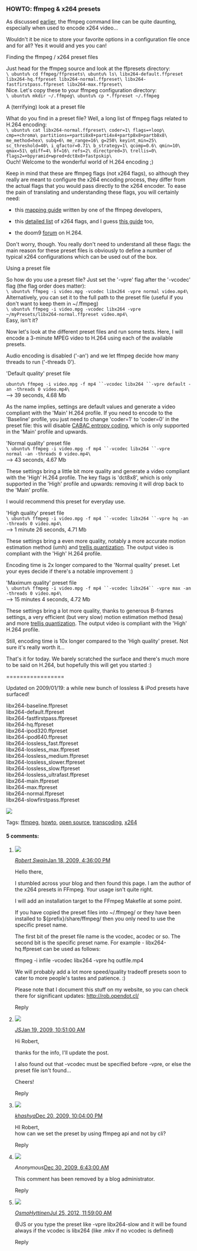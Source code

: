 ### HOWTO: ffmpeg & x264 presets

As discussed [earlier](http://juliensimon.blogspot.com/2008/12/howto-quick-reference-on-audio-video.html), the ffmpeg command line can be quite daunting, especially when used to encode x264 video...

Wouldn't it be nice to store your favorite options in a configuration file once and for all? Yes it would and yes you can!

Finding the ffmpeg / x264 preset files

Just head for the ffmpeg source and look at the ffpresets directory:\
`\
ubuntu% cd ffmpeg/ffpresets\
ubuntu% ls\
libx264-default.ffpreset libx264-hq.ffpreset libx264-normal.ffpreset\
libx264-fastfirstpass.ffpreset libx264-max.ffpreset\
`\
Nice. Let's copy these to your ffmpeg configuration directory:\
`\
ubuntu% mkdir ~/.ffmpeg\
ubuntu% cp *.ffpreset ~/.ffmpeg`

A (terrifying) look at a preset file

What do you find in a preset file? Well, a long list of ffmpeg flags related to H.264 encoding:\
`\
ubuntu% cat libx264-normal.ffpreset\
coder=1\
flags=+loop\
cmp=+chroma\
partitions=+parti8x8+parti4x4+partp8x8+partb8x8\
me_method=hex\
subq=6\
me_range=16\
g=250\
keyint_min=25\
sc_threshold=40\
i_qfactor=0.71\
b_strategy=1\
qcomp=0.6\
qmin=10\
qmax=51\
qdiff=4\
bf=16\
refs=2\
directpred=3\
trellis=0\
flags2=+bpyramid+wpred+dct8x8+fastpskip\
`\
Ouch! Welcome to the wonderful world of H.264 encoding ;)

Keep in mind that these are ffmpeg flags (not x264 flags), so although they really are meant to configure the x264 encoding process, they differ from the actual flags that you would pass directly to the x264 encoder. To ease the pain of translating and understanding these flags, you will certainly need:

-   this [mapping guide](http://ffmpeg.x264.googlepages.com/mapping) written by one of the ffmpeg developers,
-   this [detailed list](http://mediacoder.sourceforge.net/wiki/index.php/X264_Options_Explained) of x264 flags, and I guess [this guide](http://en.wikibooks.org/wiki/MeGUI/x264_Settings) too,

-   the doom9 [forum](http://forum.doom9.org/forumdisplay.php?f=77) on H.264.

Don't worry, though. You really don't need to understand all these flags: the main reason for these preset files is obviously to define a number of typical x264 configurations which can be used out of the box.

Using a preset file

So how do you use a preset file? Just set the '-vpre' flag after the '-vcodec' flag (the flag order does matter):\
`\
ubuntu% ffmpeg -i video.mpg -vcodec libx264 -vpre normal video.mp4\
`\
Alternatively, you can set it to the full path to the preset file (useful if you don't want to keep them in ~/.ffmpeg)\
`\
ubuntu% ffmpeg -i video.mpg -vcodec libx264 -vpre ~/myPresets/libx264-normal.ffpreset video.mp4\
`\
Easy, isn't it?

Now let's look at the different preset files and run some tests. Here, I will encode a 3-minute MPEG video to H.264 using each of the available presets.

Audio encoding is disabled ('-an') and we let ffmpeg decide how many threads to run ('-threads 0').

'Default quality' preset file

`ubuntu% ffmpeg -i video.mpg -f mp4 ``-vcodec libx264 ``-vpre default -an -threads 0 video.mp4\
`\
--> 39 seconds, 4.68 Mb

As the name implies, settings are default values and generate a video compliant with the 'Main' H.264 profile. If you need to encode to the 'Baseline' profile, you just need to change 'coder=1' to 'coder=0' in the preset file: this will disable [CABAC entropy coding](http://en.wikipedia.org/wiki/CABAC), which is only supported in the 'Main' profile and upwards.

'Normal quality' preset file\
`\
ubuntu% ffmpeg -i video.mpg -f mp4 ``-vcodec libx264 ``-vpre normal -an -threads 0 video.mp4\
`\
--> 43 seconds, 4.67 Mb

These settings bring a little bit more quality and generate a video compliant with the 'High' H.264 profile. The key flags is 'dct8x8', which is only supported in the 'High' profile and upwards: removing it will drop back to the 'Main' profile.

I would recommend this preset for everyday use.

'High quality' preset file\
`\
ubuntu% ffmpeg -i video.mpg -f mp4 ``-vcodec libx264 ``-vpre hq -an -threads 0 video.mp4\
`\
--> 1 minute 26 seconds, 4.71 Mb

These settings bring a even more quality, notably a more accurate motion estimation method (umh) and [trellis quantization](http://en.wikipedia.org/wiki/Trellis_quantization). The output video is compliant with the 'High' H.264 profile.

Encoding time is 2x longer compared to the 'Normal quality' preset. Let your eyes decide if there's a notable improvement :)

'Maximum quality' preset file\
`\
ubuntu% ffmpeg -i video.mpg -f mp4 ``-vcodec libx264`` -vpre max -an -threads 0 video.mp4\
`\
--> 15 minutes 4 seconds, 4.72 Mb

These settings bring a lot more quality, thanks to generous B-frames settings, a very efficient (but very slow) motion estimation method (tesa) and more [trellis quantization](http://en.wikipedia.org/wiki/Trellis_quantization). The output video is compliant with the 'High' H.264 profile.

Still, encoding time is 10x longer compared to the 'High quality' preset. Not sure it's really worth it...

That's it for today. We barely scratched the surface and there's much more to be said on H.264, but hopefully this will get you started :)

=================

Updated on 2009/01/19: a while new bunch of lossless & iPod presets have surfaced!

libx264-baseline.ffpreset\
libx264-default.ffpreset\
libx264-fastfirstpass.ffpreset\
libx264-hq.ffpreset\
libx264-ipod320.ffpreset\
libx264-ipod640.ffpreset\
libx264-lossless_fast.ffpreset\
libx264-lossless_max.ffpreset\
libx264-lossless_medium.ffpreset\
libx264-lossless_slower.ffpreset\
libx264-lossless_slow.ffpreset\
libx264-lossless_ultrafast.ffpreset\
libx264-main.ffpreset\
libx264-max.ffpreset\
libx264-normal.ffpreset\
libx264-slowfirstpass.ffpreset

[![](https://resources.blogblog.com/img/icon18_email.gif)](https://www.blogger.com/email-post.g?blogID=55564945108682262&postID=5747268351185647881 "Email Post")

Tags: [ffmpeg](http://blog.julien.org/search/label/ffmpeg), [howto](http://blog.julien.org/search/label/howto), [open source](http://blog.julien.org/search/label/open%20source), [transcoding](http://blog.julien.org/search/label/transcoding), [x264](http://blog.julien.org/search/label/x264)

#### 5 comments:

1.  ![](http://img1.blogblog.com/img/blank.gif)

    *[Robert Swain](http://rob.opendot.cl/)*[Jan 18, 2009, 4:36:00 PM](http://blog.julien.org/2009/01/howto-ffmpeg-x264-presets.html?showComment=1232292960000#c4732572876746704060)

    Hello there,

    I stumbled across your blog and then found this page. I am the author of the x264 presets in FFmpeg. Your usage isn't quite right.

    I will add an installation target to the FFmpeg Makefile at some point.

    If you have copied the preset files into ~/.ffmpeg/ or they have been installed to ${prefix}/share/ffmpeg/ then you only need to use the specific preset name.

    The first bit of the preset file name is the vcodec, acodec or so. The second bit is the specific preset name. For example - libx264-hq.ffpreset can be used as follows:

    ffmpeg -i infile -vcodec libx264 -vpre hq outfile.mp4

    We will probably add a lot more speed/quality tradeoff presets soon to cater to more people's tastes and patience. :)

    Please note that I document this stuff on my website, so you can check there for significant updates: http://rob.opendot.cl/

    Reply

2.  ![](http://lh3.googleusercontent.com/zFdxGE77vvD2w5xHy6jkVuElKv-U9_9qLkRYK8OnbDeJPtjSZ82UPq5w6hJ-SA=s35)

    *[JS](https://www.blogger.com/profile/07878729502793140294)*[Jan 19, 2009, 10:51:00 AM](http://blog.julien.org/2009/01/howto-ffmpeg-x264-presets.html?showComment=1232358660000#c2437749863692375086)

    Hi Robert,

    thanks for the info, I'll update the post.

    I also found out that -vcodec must be specified before -vpre, or else the preset file isn't found...

    Cheers!

    Reply

3.  ![](http://lh3.googleusercontent.com/zFdxGE77vvD2w5xHy6jkVuElKv-U9_9qLkRYK8OnbDeJPtjSZ82UPq5w6hJ-SA=s35)

    *[khashya](https://www.blogger.com/profile/03941037608805451851)*[Dec 20, 2009, 10:04:00 PM](http://blog.julien.org/2009/01/howto-ffmpeg-x264-presets.html?showComment=1261343080251#c6067168207139425483)

    HI Robert,\
    how can we set the preset by using ffmpeg api and not by cli?

    Reply

4.  ![](http://img1.blogblog.com/img/blank.gif)

    *Anonymous*[Dec 30, 2009, 6:43:00 AM](http://blog.julien.org/2009/01/howto-ffmpeg-x264-presets.html?showComment=1262151812101#c7881122619578536315)

    This comment has been removed by a blog administrator.

    Reply

5.  ![](http://lh3.googleusercontent.com/zFdxGE77vvD2w5xHy6jkVuElKv-U9_9qLkRYK8OnbDeJPtjSZ82UPq5w6hJ-SA=s35)

    *[OsmoHyttinen](https://www.blogger.com/profile/15045034653322998297)*[Jul 25, 2012, 11:59:00 AM](http://blog.julien.org/2009/01/howto-ffmpeg-x264-presets.html?showComment=1343210378739#c2703500283062465387)

    @JS or you type the preset like -vpre libx264-slow and it will be found always if the vcodec is libx264 (like .mkv if no vcodec is defined)

    Reply
